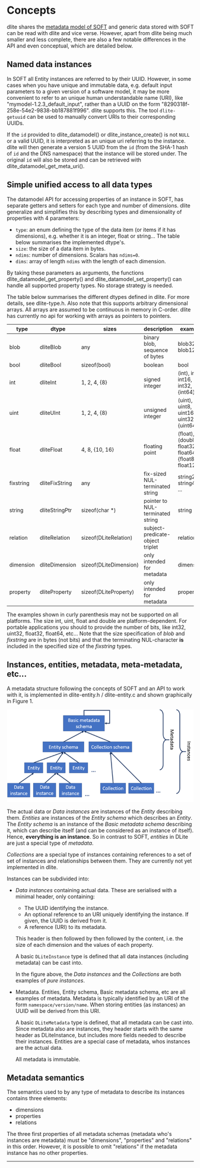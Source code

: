 Concepts
========
dlite shares the [metadata model of SOFT][1] and generic data stored
with SOFT can be read with dlite and vice verse.  However, apart from
dlite being much smaller and less complete, there are also a few
notable differences in the API and even conceptual, which are detailed
below.


Named data instances
--------------------
In SOFT all Entity instances are referred to by their UUID.  However,
in some cases when you have unique and immutable data, e.g. default
input parameters to a given version of a software model, it may be
more convenient to refer to an unique human understandable name (URI),
like "mymodel-1.2.3_default_input", rather than a UUID on the form
"8290318f-258e-54e2-9838-bb187881f996".  dlite supports this.  The
tool `dlite-getuuid` can be used to manually convert URIs to their
corresponding UUIDs.

If the `id` provided to dlite_datamodel() or dlite_instance_create()
is not `NULL` or a valid UUID, it is interpreted as an unique uri
referring to the instance.  dlite will then generate a version 5
UUID from the `id` (from the SHA-1 hash of `id` and the DNS namespace)
that the instance will be stored under.  The original `id` will also be
stored and can be retrieved with dlite_datamodel_get_meta_uri().


Simple unified access to all data types
---------------------------------------
The datamodel API for accessing properties of an instance in SOFT, has
separate getters and setters for each type and number of dimensions.
dlite generalize and simplifies this by describing types and
dimensionality of properties with 4 parameters:

  - `type`: an enum defining the type of the data item (or items if
    it has dimensions), e.g. whether it is an integer, float or string...
    The table below summarises the implemented dtype's.
  - `size`: the size of a data item in bytes.
  - `ndims`: number of dimensions.  Scalars has ``ndims=0``.
  - `dims`: array of length `ndims` with the length of each dimension.

By taking these parameters as arguments, the functions
dlite_datamodel_get_property() and dlite_datamodel_set_property() can handle
all supported property types.  No storage strategy is needed.

The table below summarises the different dtypes defined in dlite.  For
more details, see dlite-type.h.  Also note that this supports arbitrary
dimensional arrays.  All arrays are assumed to be continuous in memory
in C-order.  dlite has currently no api for working with arrays as
pointers to pointers.

type      | dtype          | sizes                  | description                      | examples
----      | -----          | -----                  | -----------                      | --------
blob      | dliteBlob      | any                    | binary blob, sequence of bytes   | blob32, blob128, ...
bool      | dliteBool      | sizeof(bool)           | boolean                          | bool
int       | dliteInt       | 1, 2, 4, {8}           | signed integer                   | (int), int8, int16, int32, {int64}
uint      | dliteUInt      | 1, 2, 4, {8}           | unsigned integer                 | (uint), uint8, uint16, uint32, {uint64}
float     | dliteFloat     | 4, 8, {10, 16}         | floating point                   | (float), (double), float32, float64, {float80, float128}
fixstring | dliteFixString | any                    | fix-sized NUL-terminated string  | string20, string4000, ...
string    | dliteStringPtr | sizeof(char *)         | pointer to NUL-terminated string | string
relation  | dliteRelation  | sizeof(DLiteRelation)  | subject-predicate-object triplet | relation
dimension | dliteDimension | sizeof(DLiteDimension) | only intended for metadata       | dimension
property  | dliteProperty  | sizeof(DLiteProperty)  | only intended for metadata       | property

The examples shown in curly parenthesis may not be supported on all
platforms.  The size int, uint, float and double are
platform-dependent.  For portable applications you should to provide
the number of bits, like int32, uint32, float32, float64, etc...  Note
that the size specification of *blob* and *fixstring* are in bytes
(not bits) and that the terminating NUL-character __is__ included in the
specified size of the *fixstring* types.


Instances, entities, metadata, meta-metadata, etc...
----------------------------------------------------
A metadata structure following the concepts of SOFT and an API to work
with it, is implemented in dlite-entity.h / dlite-entity.c and shown
graphically in Figure 1.

![Metadata structure][fig1]

The actual data or *Data instances* are instances of the *Entity*
describing them.  *Entities* are instances of the *Entity schema*
which describes an *Entity*.  The *Entity schema* is an instance of
the *Basic metadata schema* describing it, which can describe itself
(and can be considered as an instance of itself).  Hence, **everything
is an instance**.  So in contrast to SOFT, *entities* in DLite are just
a special type of *metadata*.

*Collections* are a special type of instances containing references to
a set of set of instances and relationships between them.  They are
currently not yet implemented in dlite.

Instances can be subdivided into:

  - *Data instances* containing actual data.  These are serialised with a
    minimal header, only containing:
      - The UUID identifying the instance.
      - An optional reference to an URI uniquely identifying the instance.
        If given, the UUID is derived from it.
      - A reference (URI) to its metadata.

    This header is then followed by then followed by the content,
    i.e. the size of each dimension and the values of each property.

    A basic `DLiteInstance` type is defined that all data instances
    (including metadata) can be cast into.

    In the figure above, the *Data instances* and the *Collections* are
    both examples of *pure instances*.

  - Metadata.  Entities, Entity schema, Basic metadata schema, etc are
    all examples of metadata.  Metadata is typically identified by an
    URI of the form `namespace/version/name`.  When storing entities
    (as instances) an UUID will be derived from this URI.

    A basic `DLiteMetadata` type is defined, that all metadata can be
    cast into.  Since metadata also are instances, they header starts
    with the same header as DLiteInstance, but includes more fields
    needed to describe their instances.  Entities are a special case
    of metadata, whos instances are the actual data.

    All metadata is immutable.


Metadata semantics
------------------
The semantics used to by any type of metadata to describe its instances
contains three elements:

  - dimensions
  - properties
  - relations

The three first properties of all metadata schemas (metadata who's
instances are metadata) must be "dimensions", "properties" and
"relations" in this order.  However, it is possible to omit
"relations" if the metadata instance has no other properties.


---

[1]: https://github.com/NanoSim/Porto/blob/porto/Preview-Final-Release/doc/manual/02_soft_introduction.md#soft5-features
[fig1]: SOFT-metadata-structure.png "Figure 1. Metadata structure."
